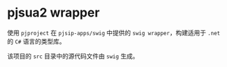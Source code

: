 # pjsua2 wrapper

使用 `pjproject` 在 `pjsip-apps/swig` 中提供的 `swig wrapper`，构建适用于 `.net` 的 `C#` 语言的类型库。

该项目的 `src` 目录中的源代码文件由 `swig` 生成。
